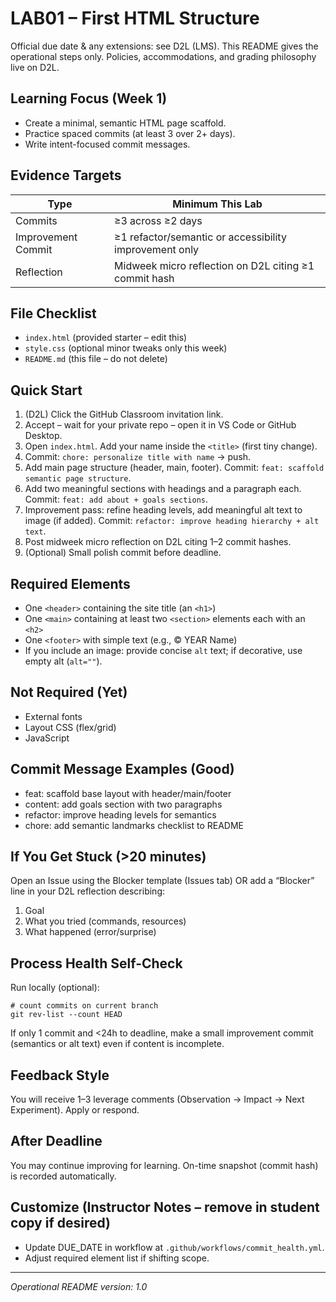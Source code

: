 # LAB01 – First HTML Structure

Official due date & any extensions: see D2L (LMS). This README gives the operational steps only. Policies, accommodations, and grading philosophy live on D2L.

## Learning Focus (Week 1)
- Create a minimal, semantic HTML page scaffold.
- Practice spaced commits (at least 3 over 2+ days).
- Write intent-focused commit messages.

## Evidence Targets
| Type | Minimum This Lab |
|------|------------------|
| Commits | ≥3 across ≥2 days |
| Improvement Commit | ≥1 refactor/semantic or accessibility improvement only |
| Reflection | Midweek micro reflection on D2L citing ≥1 commit hash |

## File Checklist
- `index.html` (provided starter – edit this)
- `style.css` (optional minor tweaks only this week)
- `README.md` (this file – do not delete)

## Quick Start
1. (D2L) Click the GitHub Classroom invitation link.
2. Accept – wait for your private repo – open it in VS Code or GitHub Desktop.
3. Open `index.html`. Add your name inside the `<title>` (first tiny change).
4. Commit: `chore: personalize title with name` → push.
5. Add main page structure (header, main, footer). Commit: `feat: scaffold semantic page structure`.
6. Add two meaningful sections with headings and a paragraph each. Commit: `feat: add about + goals sections`.
7. Improvement pass: refine heading levels, add meaningful alt text to image (if added). Commit: `refactor: improve heading hierarchy + alt text`.
8. Post midweek micro reflection on D2L citing 1–2 commit hashes.
9. (Optional) Small polish commit before deadline.

## Required Elements
- One `<header>` containing the site title (an `<h1>`)
- One `<main>` containing at least two `<section>` elements each with an `<h2>`
- One `<footer>` with simple text (e.g., © YEAR Name)
- If you include an image: provide concise `alt` text; if decorative, use empty alt (`alt=""`).

## Not Required (Yet)
- External fonts
- Layout CSS (flex/grid)
- JavaScript

## Commit Message Examples (Good)
- feat: scaffold base layout with header/main/footer
- content: add goals section with two paragraphs
- refactor: improve heading levels for semantics
- chore: add semantic landmarks checklist to README

## If You Get Stuck (>20 minutes)
Open an Issue using the Blocker template (Issues tab) OR add a “Blocker” line in your D2L reflection describing:
1. Goal
2. What you tried (commands, resources)
3. What happened (error/surprise)

## Process Health Self-Check
Run locally (optional):
```
# count commits on current branch
git rev-list --count HEAD
```
If only 1 commit and <24h to deadline, make a small improvement commit (semantics or alt text) even if content is incomplete.

## Feedback Style
You will receive 1–3 leverage comments (Observation → Impact → Next Experiment). Apply or respond.

## After Deadline
You may continue improving for learning. On-time snapshot (commit hash) is recorded automatically.

## Customize (Instructor Notes – remove in student copy if desired)
- Update DUE_DATE in workflow at `.github/workflows/commit_health.yml`.
- Adjust required element list if shifting scope.

---
*Operational README version: 1.0*

